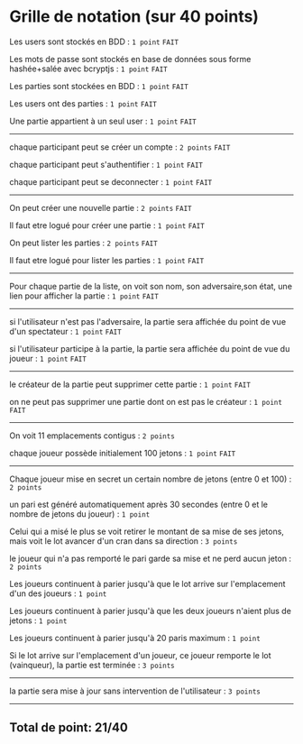 # Grille de notation (sur 40 points)

Les users sont stockés en BDD : `1 point` `FAIT`

Les mots de passe sont stockés en base de données sous forme hashée+salée avec bcryptjs : `1 point` `FAIT`

Les parties sont stockées en BDD : `1 point` `FAIT`

Les users ont des parties : `1 point` `FAIT`

Une partie appartient à un seul user : `1 point` `FAIT`

-----------------

chaque participant peut se créer un compte : `2 points` `FAIT`

chaque participant peut s'authentifier : `1 point` `FAIT`

chaque participant peut se deconnecter : `1 point` `FAIT`

-----------------

On peut créer une nouvelle partie : `2 points` `FAIT`

Il faut etre logué pour créer une partie : `1 point` `FAIT`

On peut lister les parties : `2 points` `FAIT`

Il faut etre logué pour lister les parties : `1 point` `FAIT`

-----------------

Pour chaque partie de la liste, on voit son nom, son adversaire,son état, une lien pour afficher la partie : `1 point` `FAIT`

-----------------

si l'utilisateur n'est pas l'adversaire, la partie sera affichée du point de vue d'un spectateur : `1 point` `FAIT`

si l'utilisateur participe à la partie, la partie sera affichée du point de vue du joueur : `1 point` `FAIT`

-----------------

le créateur de la partie peut supprimer cette partie : `1 point` `FAIT`

on ne peut pas supprimer une partie dont on est pas le créateur : `1 point` `FAIT`

-----------------

On voit 11 emplacements contigus : `2 points`

chaque joueur possède initialement 100 jetons : `1 point` `FAIT`

-----------------

Chaque joueur mise en secret un certain nombre de jetons (entre 0 et 100) : `2 points`

un pari est généré automatiquement après 30 secondes (entre 0 et le nombre de jetons du joueur) : `1 point`

Celui qui a misé le plus se voit retirer le montant de sa mise de ses jetons, mais voit le lot avancer d'un cran dans sa direction : `3 points`

le joueur qui n'a pas remporté le pari garde sa mise et ne perd aucun jeton : `2 points`

Les joueurs continuent à parier jusqu'à que le lot arrive sur l'emplacement d'un des joueurs : `1 point`

Les joueurs continuent à parier jusqu'à que les deux joueurs n'aient plus de jetons : `1 point`

Les joueurs continuent à parier jusqu'à 20 paris maximum : `1 point`

Si le lot arrive sur l'emplacement d'un joueur, ce joueur remporte le lot (vainqueur), la partie est terminée : `3 points`

-----------------

la partie sera mise à jour sans intervention de l'utilisateur : `3 points`

-----------------

## Total de point: 21/40